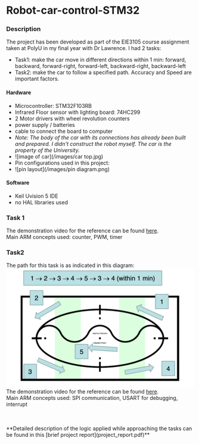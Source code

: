 # Robot-car-control-STM32

### Description
The project has been developed as part of the EIE3105 course assignment taken at PolyU in my final year with Dr Lawrence.
I had 2 tasks: 
- Task1: make the car move in different directions within 1 min: forward, backward, forward-right, forward-left, backward-right, backward-left
- Task2: make the car to follow a specified path. Accuracy and Speed are important factors. 

#### Hardware 
- Microcontroller: STM32F103RB 
- Infrared Floor sensor with lighting board: 74HC299
- 2 Motor drivers with wheel revolution counters 
- power supply / batteries 
- cable to connect the board to computer
- *Note: The body of the car with its connections has already been built and prepared. I didn't construct the robot myself. The car is the property of the University.* 
- ![image of car](/images/car top.jpg)
- Pin configurations used in this project:
- ![pin layout](/images/pin diagram.png)

#### Software
- Keil Uvision 5 IDE 
- no HAL libraries used 

### Task 1
The demonstration video for the reference can be found [here](https://youtu.be/Gmcn4qOGeh0).
<br/> Main ARM concepts used: counter, PWM, timer

### Task2
The path for this task is as indicated in this diagram:
![arena](/images/path_arena.png)
<br/>The demonstration video for the reference can be found [here](https://youtu.be/g4ZNgE-4EPs).
<br/>Main ARM concepts used: SPI communication, USART for debugging, interrupt

<br/>
<br/>
**Detailed description of the logic applied while approaching the tasks can be found in this [brief project report](project_report.pdf)**

